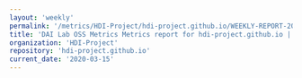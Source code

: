 ```yaml
---
layout: 'weekly'
permalink: '/metrics/HDI-Project/hdi-project.github.io/WEEKLY-REPORT-2020-03-15'
title: 'DAI Lab OSS Metrics Metrics report for hdi-project.github.io | WEEKLY-REPORT-2020-03-15'
organization: 'HDI-Project'
repository: 'hdi-project.github.io'
current_date: '2020-03-15'
---
```

